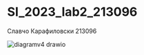 # SI_2023_lab2_213096

Славчо Карафиловски 213096


![diagramv4 drawio](https://github.com/slavcho-k/SI_2023_lab2_213096/assets/107281167/f9ba5705-59ca-4717-b825-f8dbb978776d)

